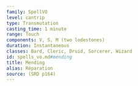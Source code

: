 ```yaml
---
family: SpellVO
level: cantrip
type: Transmutation
casting_time: 1 minute
range: Touch
components: V, S, M (two lodestones)
duration: Instantaneous
classes: Bard, Cleric, Druid, Sorcerer, Wizard
id: spells_vo.md#mending
title: Mending
alias: Réparation
source: (SRD p164)
---
```


